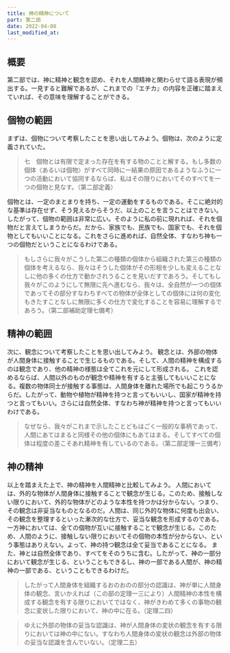 ```yaml
---
title: 神の精神について
part: 第二部
date: 2022-04-08
last_modified_at: 
---
```

## 概要

第二部では、神に精神と観念を認め、それを人間精神と関わらせて語る表現が頻出する。一見すると難解であるが、これまでの『エチカ』の内容を正確に踏まえていれば、その意味を理解することができる。

## 個物の範囲

まずは、個物について考察したことを思い出してみよう。個物は、次のように定義されていた。

>七　個物とは有限で定まった存在を有する物のことと解する。もし多数の個体〈あるいは個物〉がすべて同時に一結果の原因であるようなふうに一つの活動において協同するならば、私はその限りにおいてそのすべてを一つの個物と見なす。（第二部定義）

個物とは、一定のまとまりを持ち、一定の運動をするものである。そこに絶対的な基準は存在せず、そう見えるからそうだ、以上のことを言うことはできない。
したがって、個物の範囲は非常に広い。そのように私の前に現れれば、それを個物だと言えてしまうからだ。だから、家族でも、民族でも、国家でも、それを個物としてもいいことになる。これをさらに進めれば、自然全体、すなわち神も一つの個物だということになるわけである。

>もしさらに我々がこうした第二の種類の個体から組織された第三の種類の個体を考えるなら、我々はそうした個体がその形相を少しも変えることなしに他の多くの仕方で動かされうることを見いだすであろう。そしてもし我々がこのようにして無限に先へ進むなら、我々は、全自然が一つの個体であってその部分すなわちすべての物体が全体としての個体には何の変化もきたすことなしに無限に多くの仕方で変化することを容易に理解するであろう。（第二部補助定理七備考）

## 精神の範囲

次に、観念について考察したことを思い出してみよう。
観念とは、外部の物体が人間身体に接触することで生じるものである。そして、人間の精神を構成するのは観念であり、他の精神の様態は全てこれを元にして形成される。
これを認めるならば、人間以外のものが観念や精神を有すると主張してもいいことになる。複数の物体同士が接触する事態は、人間身体を離れた場所でも起こりうるからだ。したがって、動物や植物が精神を持つと言ってもいいし、国家が精神を持つと言ってもいい。さらには自然全体、すなわち神が精神を持つと言ってもいいわけである。

>なぜなら、我々がこれまで示したことどもはごく一般的な事柄であって、人間にあてはまると同様その他の個体にもあてはまる。そしてすべての個体は程度の差こそあれ精神を有しているのである。（第二部定理一三備考）

## 神の精神

以上を踏まえた上で、神の精神を人間精神と比較してみよう。
人間においては、外的な物体が人間身体に接触することで観念が生じる。このため、接触しない限りにおいて、外的な物体がどのような本性を持つかは分からない。つまり、その観念は非妥当なものとなるのだ。人間は、同じ外的な物体に何度も出会い、その観念を整理するといった漸次的な仕方で、妥当な観念を形成するのである。
一方神においては、全ての個物が互いに接触することで観念が生じる。このため、人間のように、接触しない限りにおいてその個物の本性が分からない、という事態はありえない。よって、神の持つ観念は全て妥当であることになる。
また、神とは自然全体であり、すべてをそのうちに含む。したがって、神の一部分において観念が生じる、ということもできるし、神の一部である人間が、神の精神の一部である、ということもできるわけだ。

>したがって人間身体を組織するおのおのの部分の認識は、神が単に人間身体の観念、言いかえれば（この部の定理一三により）人間精神の本性を構成する観念を有する限りにおいてではなく、神がきわめて多くの事物の観念に変状した限りにおいて、神の中に在る。（定理二四）

>ゆえに外部の物体の妥当な認識は、神が人間身体の変状の観念を有する限りにおいては神の中にない。すなわち人間身体の変状の観念は外部の物体の妥当な認識を含んでいない。（定理二五）
